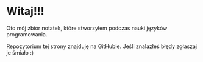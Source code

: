 # Witaj!!!

Oto mój zbiór notatek, które stworzyłem podczas nauki języków programowania. 

Repozytorium tej strony znajduję na GitHubie. Jeśli znalazłeś błędy zgłaszaj je śmiało :)
